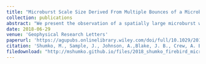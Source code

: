 ```yaml
---
title: "Microburst Scale Size Derived From Multiple Bounces of a Microburst Simultaneously Observed With the FIREBIRD-II CubeSats"
collection: publications
abstract: "We present the observation of a spatially large microburst with multiple bounces made simultaneously by the Focused Investigation of Relativistic Electron Bursts: Intensity, Range, and Dynamics II (FIREBIRD-II) CubeSats on 2 February 2015. This is the first observation of a microburst with a subsequent decay made by two coorbiting but spatially separated spacecraft. From these unique measurements, we place estimates on the lower bounds of the spatial scales as well as quantify the electron bounce periods. The microburst’s lower bound latitudinal scale size was 29 ± 1 km and the longitudinal scale size was 51 +/- 1 km in low Earth orbit. We mapped these scale sizes to the magnetic equator and found that the radial and azimuthal scale sizes were at least 500 +/- 10 km and 530 +/- 10 km, respectively. These lower bound equatorial scale sizes are similar to whistler mode chorus wave source scale sizes, which supports the hypothesis that microbursts are a product of electron scattering by chorus waves. Lastly, we estimated the bounce periods for 200- to 800-keV electrons and found good agreement with four common magnetic field models."
date: 2018-06-29
venue: 'Geophysical Research Letters'
paperurl: 'https://agupubs.onlinelibrary.wiley.com/doi/full/10.1029/2018GL078925'
citation: 'Shumko, M., Sample, J., Johnson, A.,Blake, J. B., Crew, A. B., Spence, H. E., et al. (2018). Microburst scale size derived from multiple bounces of a microburst simultaneously observed with the FIREBIRD-II CubeSats. Geophysical Research Letters, 45. https://doi.org/10.1029/2018GL078925'
filedownload: "http://mshumko.github.io/files/2018_shumko_firebird_microburst_paper.pdf"
---
```

